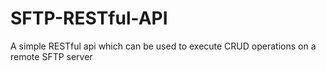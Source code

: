 # SFTP-RESTful-API
A simple RESTful api which can be used to execute CRUD operations on a remote SFTP server
